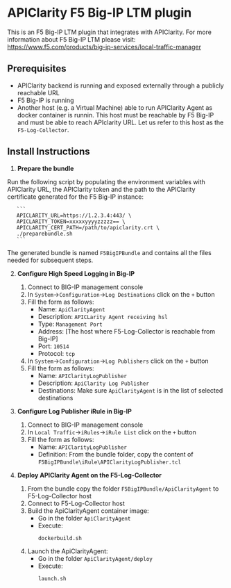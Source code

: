 # APIClarity F5 Big-IP LTM plugin

This is an F5 Big-IP LTM plugin that integrates with APIClarity.
For more information about F5 Big-IP LTM please visit: https://www.f5.com/products/big-ip-services/local-traffic-manager


## Prerequisites

* APIClarity backend is running and exposed externally through a publicly reachable URL
* F5 Big-IP is running
* Another host (e.g. a Virtual Machine) able to run APIClarity Agent as docker container is runnin. This host must be reachable by F5 Big-IP and must be able to reach APIclarity URL. Let us refer to this host as the `F5-Log-Collector`.

## Install Instructions
1. **Prepare the bundle**

 Run the following script by populating the environment variables with APIClarity URL, the APIClarity token and the path to the APIClarity certificate generated for the F5 Big-IP instance:

       ```
       APICLARITY_URL=https://1.2.3.4:443/ \
       APICLARITY_TOKEN=xxxxxyyyyzzzzz== \
       APICLARITY_CERT_PATH=/path/to/apiclarity.crt \
       ./preparebundle.sh
       ```
 The generated bundle is named `F5BigIPBundle` and contains all the files needed for subsequent steps.

2. **Configure High Speed Logging in Big-IP**

    1. Connect to BIG-IP management console
    2. In `System`->`Configuration`->`Log Destinations` click on the `+` button
    3. Fill the form as follows:
       * Name: `ApiClarityAgent`
       * Description: `APICLarity Agent receiving hsl`
       * Type: `Management Port`
       * Address: [The host where F5-Log-Collector is reachable from Big-IP]
       * Port: `10514`
       * Protocol: `tcp`
    5. In `System`->`Configuration`->`Log Publishers` click on the `+` button
    6. Fill the form as follows:
       * Name: `APIClarityLogPublisher`
       * Description: `ApiClarity Log Publisher`
       * Destinations: Make sure `ApiClarityAgent` is in the list of selected destinations 

3. **Configure Log Publisher iRule in Big-IP**

    1. Connect to BIG-IP management console
    2. In `Local Traffic`->`iRules`->`iRule List` click on the `+` button
    3. Fill the form as follows:
       * Name: `APIClarityLogPublisher`
       * Definition: From the bundle folder, copy the content of `F5BigIPBundle\iRule\APIClarityLogPublisher.tcl`

4. **Deploy APIClarity Agent on the F5-Log-Collector**

   1. From the bundle copy the folder `F5BigIPBundle/ApiClarityAgent` to F5-Log-Collector host
   2. Connect to F5-Log-Collector host
   3. Build the ApiClarityAgent container image:
      * Go in the folder `ApiClarityAgent`
      * Execute: 
        ```
        dockerbuild.sh
        ```
   4. Launch the ApiClarityAgent:
      * Go in the folder `ApiClarityAgent/deploy`
      * Execute:
        ```
        launch.sh
        ```
